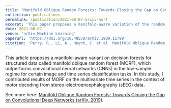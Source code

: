 ```yaml
---
title: "Manifold Oblique Random Forests: Towards Closing the Gap on Convolutional Deep Networks"
collection: publications
permalink: /publication/2021-08-07-arxiv-morf
excerpt: 'This paper proposes a manifold-aware variation of the random forest algorithm for structured data, which has empirically demonstrated high statistical efficiency relative to deep neural networks.'
date: 2021-08-07
venue: 'arXiv Machine Learning'
paperurl: 'https://doi.org/10.48550/arXiv.1909.11799'
citation: 'Perry, R., Li, A., Huynh, C. et al. Manifold Oblique Random Forests: Towards Closing the Gap on Convolutional Deep Networks. arXiv Machine Learning (2019).'
---
```

This article proposes a manifold-aware variant on decision forests for structured data called manifold oblique random forest (MORF), which outperforms convolutional neural networks (CNNs) in the low-sample regime for certain image and time series classification tasks. In this study, I contributed results of MORF on the multivariate time series in the context of motor decoding from stereo-electroencephalography (sEEG) data.

See more here: [Manifold Oblique Random Forests: Towards Closing the Gap on Convolutional Deep Networks (arXiv, 2019)](https://doi.org/10.48550/arXiv.1909.11799).
